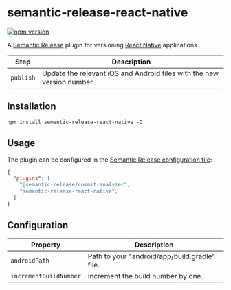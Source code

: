 # semantic-release-react-native

[![npm version](https://badge.fury.io/js/semantic-release-react-native.svg)](https://badge.fury.io/js/semantic-release-react-native)

A [Semantic Release](https://github.com/semantic-release/semantic-release) plugin
for versioning [React Native](https://reactnative.dev/) applications.

| Step      | Description                                                            |
|-----------|------------------------------------------------------------------------|
| `publish` | Update the relevant iOS and Android files with the new version number. |

## Installation

```
npm install semantic-release-react-native -D
```

## Usage

The plugin can be configured in the [Semantic Release configuration file](https://github.com/semantic-release/semantic-release/blob/master/docs/usage/configuration.md#configuration):

```json
{
  "plugins": [
    "@semantic-release/commit-analyzer",
    "semantic-release-react-native",
  ]
}
```

## Configuration

| Property               | Description                                   |
|------------------------|-----------------------------------------------|
| `androidPath`          | Path to your "android/app/build.gradle" file. |
| `incrementBuildNumber` | Increment the build number by one.            |
